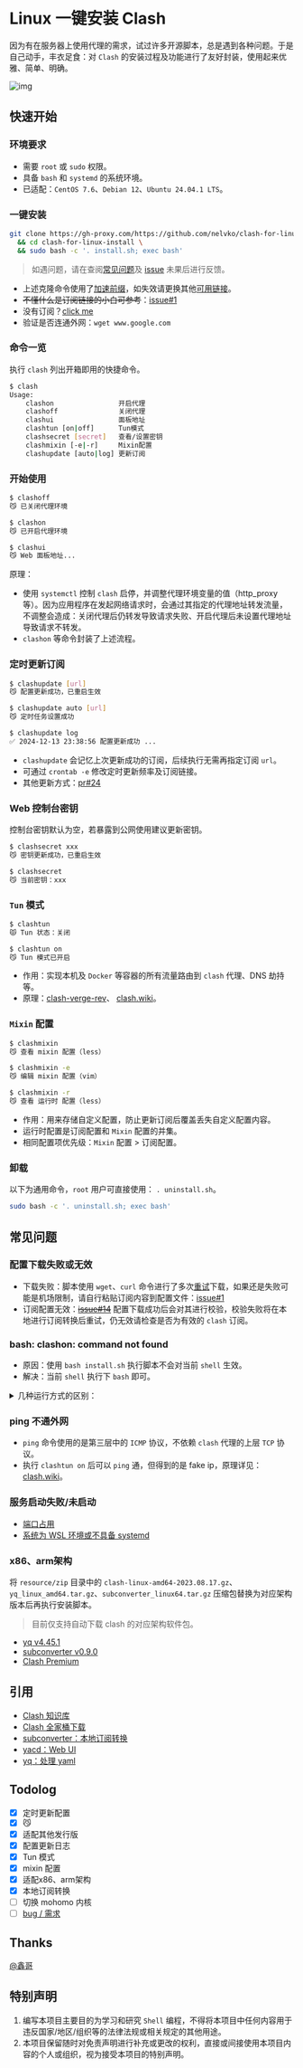 # Linux 一键安装 Clash

因为有在服务器上使用代理的需求，试过许多开源脚本，总是遇到各种问题。于是自己动手，丰衣足食：对 `Clash` 的安装过程及功能进行了友好封装，使用起来优雅、简单、明确。

![img](resource/preview.png)

## 快速开始

### 环境要求

- 需要 `root` 或 `sudo` 权限。
- 具备 `bash` 和 `systemd` 的系统环境。
- 已适配：`CentOS 7.6`、`Debian 12`、`Ubuntu 24.04.1 LTS`。

### 一键安装

```bash
git clone https://gh-proxy.com/https://github.com/nelvko/clash-for-linux-install.git \
  && cd clash-for-linux-install \
  && sudo bash -c '. install.sh; exec bash'
```

> 如遇问题，请在查阅[常见问题](#常见问题)及 [issue](https://github.com/nelvko/clash-for-linux-install/issues?q=is%3Aissue) 未果后进行反馈。

- 上述克隆命令使用了[加速前缀](https://gh-proxy.com/)，如失效请更换其他[可用链接](https://ghproxy.link/)。
- ~~不懂什么是订阅链接的小白可参考~~：[issue#1](https://github.com/nelvko/clash-for-linux-install/issues/1)
- 没有订阅？[click me](https://次元.net/auth/register?code=oUbI)
- 验证是否连通外网：`wget www.google.com`

### 命令一览

执行 `clash` 列出开箱即用的快捷命令。

```bash
$ clash
Usage:                                    
    clashon                开启代理       
    clashoff               关闭代理       
    clashui                面板地址       
    clashtun [on|off]      Tun模式        
    clashsecret [secret]   查看/设置密钥  
    clashmixin [-e|-r]     Mixin配置      
    clashupdate [auto|log] 更新订阅
```

### 开始使用

```bash
$ clashoff
😼 已关闭代理环境

$ clashon
😼 已开启代理环境

$ clashui
😼 Web 面板地址...
```

原理：

- 使用 `systemctl` 控制 `clash` 启停，并调整代理环境变量的值（http_proxy 等）。因为应用程序在发起网络请求时，会通过其指定的代理地址转发流量，不调整会造成：关闭代理后仍转发导致请求失败、开启代理后未设置代理地址导致请求不转发。
- `clashon` 等命令封装了上述流程。

### 定时更新订阅

```bash
$ clashupdate [url]
😼 配置更新成功，已重启生效

$ clashupdate auto [url]
😼 定时任务设置成功

$ clashupdate log
✅ 2024-12-13 23:38:56 配置更新成功 ...
```

- `clashupdate` 会记忆上次更新成功的订阅，后续执行无需再指定订阅 `url`。
- 可通过 `crontab -e` 修改定时更新频率及订阅链接。
- 其他更新方式：[pr#24](https://github.com/nelvko/clash-for-linux-install/pull/24#issuecomment-2565054701)

### Web 控制台密钥

控制台密钥默认为空，若暴露到公网使用建议更新密钥。

```bash
$ clashsecret xxx
😼 密钥更新成功，已重启生效

$ clashsecret
😼 当前密钥：xxx
```

### `Tun` 模式

```bash
$ clashtun
😾 Tun 状态：关闭

$ clashtun on
😼 Tun 模式已开启
```

- 作用：实现本机及 `Docker` 等容器的所有流量路由到 `clash` 代理、DNS 劫持等。
- 原理：[clash-verge-rev](https://www.clashverge.dev/guide/term.html#tun)、 [clash.wiki](https://clash.wiki/premium/tun-device.html)。

### `Mixin` 配置

```bash
$ clashmixin
😼 查看 mixin 配置（less）

$ clashmixin -e
😼 编辑 mixin 配置（vim）

$ clashmixin -r
😼 查看 运行时 配置（less）
```

- 作用：用来存储自定义配置，防止更新订阅后覆盖丢失自定义配置内容。
- 运行时配置是订阅配置和 `Mixin` 配置的并集。
- 相同配置项优先级：`Mixin` 配置 > 订阅配置。

### 卸载

以下为通用命令，`root` 用户可直接使用： `. uninstall.sh`。

```bash
sudo bash -c '. uninstall.sh; exec bash'
```

## 常见问题

### 配置下载失败或无效

- 下载失败：脚本使用 `wget`、`curl` 命令进行了多次[重试](https://github.com/nelvko/clash-for-linux-install/blob/035c85ac92166e95b7503b2a678a6b535fbd4449/script/common.sh#L32-L46)下载，如果还是失败可能是机场限制，请自行粘贴订阅内容到配置文件：[issue#1](https://github.com/nelvko/clash-for-linux-install/issues/1#issuecomment-2066334716)
- 订阅配置无效：~~[issue#14](https://github.com/nelvko/clash-for-linux-install/issues/14#issuecomment-2513303276)~~
配置下载成功后会对其进行校验，校验失败将在本地进行订阅转换后重试，仍无效请检查是否为有效的 `clash` 订阅。

### bash: clashon: command not found

- 原因：使用 `bash install.sh` 执行脚本不会对当前 `shell` 生效。
- 解决：当前 `shell` 执行下 `bash` 即可。

<details>

<summary>几种运行方式的区别：</summary>

- `bash` 命令运行：当前 `shell` 开启一个子 `shell` 执行脚本，对环境的修改不会作用到当前 `shell`，因此不具备 `clashon`
   等命令。

  ```bash
  # 需要有可执行权限
  $ ./install.sh
   
  # 不需要可执行权限，需要读权限
  $ bash ./install.sh
  ```

- `shell` 内建命令运行：脚本在当前 `shell` 环境中执行，变量和函数的定义对当前 `shell` 有效，`root` 用户推荐这种方式执行脚本。

  ```bash
  # 不需要可执行权限，需要读权限
  $ . install.sh
  $ source uninstall.sh
  ```

</details>

### ping 不通外网

- `ping` 命令使用的是第三层中的 `ICMP` 协议，不依赖 `clash` 代理的上层 `TCP` 协议。
- 执行 `clashtun on` 后可以 `ping` 通，但得到的是 fake ip，原理详见：[clash.wiki](https://clash.wiki/configuration/dns.html#fake-ip)。

### 服务启动失败/未启动

- [端口占用](https://github.com/nelvko/clash-for-linux-install/issues/15#issuecomment-2507341281)
- [系统为 WSL 环境或不具备 systemd](https://github.com/nelvko/clash-for-linux-install/issues/11#issuecomment-2469817217)

### x86、arm架构

将 `resource/zip` 目录中的 `clash-linux-amd64-2023.08.17.gz`、`yq_linux_amd64.tar.gz`、`subconverter_linux64.tar.gz` 压缩包替换为对应架构版本后再执行安装脚本。

> 目前仅支持自动下载 clash 的对应架构软件包。

- [yq v4.45.1](https://github.com/mikefarah/yq/releases/tag/v4.45.1)
- [subconverter v0.9.0](https://github.com/tindy2013/subconverter/releases/tag/v0.9.0)
- [Clash Premium](https://downloads.clash.wiki/ClashPremium/)

## 引用

- [Clash 知识库](https://clash.wiki/)
- [Clash 全家桶下载](https://www.clash.la/releases/)
- [subconverter：本地订阅转换](https://github.com/tindy2013/subconverter)
- [yacd：Web UI](https://github.com/haishanh/yacd)
- [yq：处理 yaml](https://github.com/mikefarah/yq)

## Todolog

- [X] 定时更新配置
- [X] 😼
- [X] 适配其他发行版
- [X] 配置更新日志
- [X] Tun 模式
- [x] mixin 配置
- [x] 适配x86、arm架构
- [x] 本地订阅转换
- [ ] 切换 mohomo 内核
- [ ] [bug / 需求](https://github.com/nelvko/clash-for-linux-install/issues)

## Thanks

[@鑫哥](https://github.com/TrackRay)

## 特别声明

1. 编写本项目主要目的为学习和研究 `Shell` 编程，不得将本项目中任何内容用于违反国家/地区/组织等的法律法规或相关规定的其他用途。
2. 本项目保留随时对免责声明进行补充或更改的权利，直接或间接使用本项目内容的个人或组织，视为接受本项目的特别声明。
